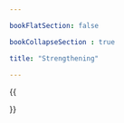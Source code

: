 ```yaml
---

bookFlatSection: false

bookCollapseSection : true

title: "Strengthening"

---
```


 

{{<section>}}